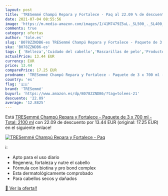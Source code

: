 ```yaml
---
layout: post
title: 'TRESemmé Champú Repara y Fortalece - Paq al 22.09 % de descuento'
date: 2021-07-04 08:55:56
image: 'https://m.media-amazon.com/images/I/41M7479Z5uL._SL500_._SL400_.jpg'
comments: true
category: ofertas
author: 'tole.es'
slug: 'B078ZZNDB6-es TRESemmé Champú Repara y Fortalece - Paquete de 3 x 700 ml...'
sku: 'B078ZZNDB6-es'
tags: [ 'Belleza','Cuidado del cabello','Mascarillas de pelo','Productos para el cuidado del cabello','champú','tresemmé', ]
actualPrice: 13.44 EUR
currency: EUR
price: 13.44
comparePrice: 17.25 EUR
prodname: 'TRESemmé Champú Repara y Fortalece - Paquete de 3 x 700 ml - Total: 2100 ml'
country: 'es'
flag: '🇪🇸'
brand: 'TRESemmé'
buyurl: 'https://www.amazon.es/dp/B078ZZNDB6/?tag=tolees-21'
descuento: '22.09'
average: '12.8825'
---
```


Está [TRESemmé Champú Repara y Fortalece - Paquete de 3 x 700 ml - Total: 2100 ml](https://www.amazon.es/dp/B078ZZNDB6/?tag=tolees-21) con 22.09 de descuento por 13.44 EUR (original: 17.25 EUR) en el siguiente enlace!

[![TRESemmé Champú Repara y Fortalece - Paq](https://m.media-amazon.com/images/I/41M7479Z5uL._SL500_._SL400_.jpg)](https://www.amazon.es/dp/B078ZZNDB6/?tag=tolees-21)

ℹ️:

- Apto para el uso diario
- Regenera, fortaleza y nutre el cabello
- Fórmula con biotina y pro bond complex
- Esta dermatológicamente comprobado
- Para cabellos secos y dañados

[🛒 Ver la oferta!!](https://www.amazon.es/dp/B078ZZNDB6/?tag=tolees-21)
